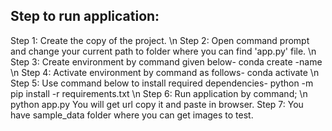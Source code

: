 ## Step to run application:
Step 1:	Create the copy of the project. \n
Step 2: Open command prompt and change your current path 
to folder where you can find 'app.py' file. \n
Step 3: Create environment by command given below-
conda create -name <environment name> \n
Step 4: Activate environment by command as follows-
conda activate <environment name> \n
Step 5: Use command below to install required dependencies-
python -m pip install -r requirements.txt \n
Step 6: Run application by command; \n
python app.py
You will get url copy it and paste in browser.
Step 7: You have sample_data folder where you can get images to test.
